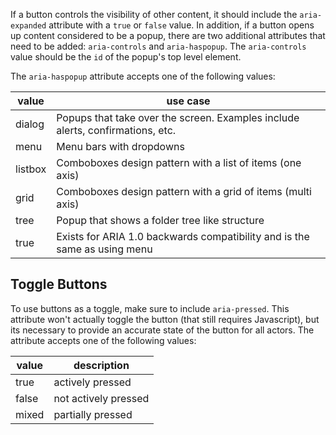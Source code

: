 If a button controls the visibility of other content, it should include the `aria-expanded` attribute with a `true` or `false` value. In addition, if a button opens up content considered to be a popup, there are two additional attributes that need to be added: `aria-controls` and `aria-haspopup`. The `aria-controls` value should be the `id` of the popup's top level element.

The `aria-haspopup` attribute accepts one of the following values:

| value   | use case                                                                       |
| ------- | ------------------------------------------------------------------------------ |
| dialog  | Popups that take over the screen. Examples include alerts, confirmations, etc. |
| menu    | Menu bars with dropdowns                                                       |
| listbox | Comboboxes design pattern with a list of items (one axis)                      |
| grid    | Comboboxes design pattern with a grid of items (multi axis)                    |
| tree    | Popup that shows a folder tree like structure                                  |
| true    | Exists for ARIA 1.0 backwards compatibility and is the same as using menu      |

## Toggle Buttons

To use buttons as a toggle, make sure to include `aria-pressed`. This attribute won't actually toggle the button (that still requires Javascript), but its necessary to provide an accurate state of the button for all actors. The attribute accepts one of the following values:

| value | description          |
| ----- | -------------------- |
| true  | actively pressed     |
| false | not actively pressed |
| mixed | partially pressed    |
